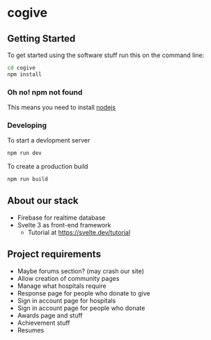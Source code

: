 # cogive
## Getting Started
To get started using the software stuff run this on the command line:
```sh
cd cogive
npm install
```

### Oh no! npm not found
This means you need to install [nodejs](https://nodejs.org)

### Developing
To start a devlopment server
```sh
npm run dev
```

To create a production build
```sh
npm run build
```

## About our stack
* Firebase for realtime database
* Svelte 3 as front-end framework
  * Tutorial at https://svelte.dev/tutorial

## Project requirements
 - Maybe forums section? (may crash our site)
 - Allow creation of community pages
 - Manage what hospitals require
 - Response page for people who donate to give
 - Sign in account page for hospitals
 - Sign in account page for people who donate
  - Awards page and stuff
  - Achievement stuff
   - Resumes
